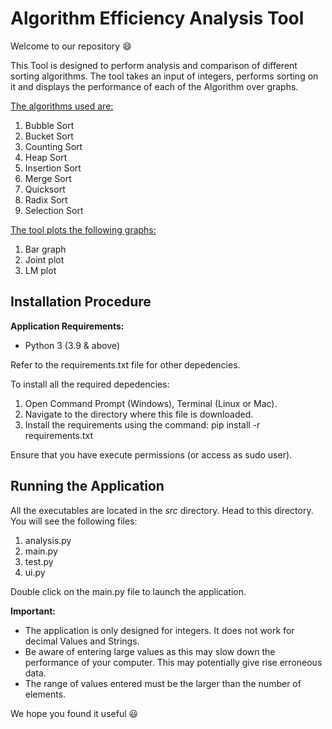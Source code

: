# Algorithm Efficiency Analysis Tool

Welcome to our repository :smile:

This Tool is designed to perform analysis and comparison of different sorting algorithms. The tool takes an input of integers, performs sorting on it and displays the performance of each of the Algorithm over graphs.


<ins>The algorithms used are:</ins>
1. Bubble Sort
2. Bucket Sort
3. Counting Sort
4. Heap Sort
5. Insertion Sort
6. Merge Sort
7. Quicksort
8. Radix Sort
9. Selection Sort

<ins>The tool plots the following graphs:</ins>
1. Bar graph
2. Joint plot
3. LM plot

## Installation Procedure

**Application Requirements:**
* Python 3 (3.9 & above)

Refer to the requirements.txt file for other depedencies.

To install all the required depedencies:
1. Open Command Prompt (Windows), Terminal (Linux or Mac).
2. Navigate to the directory where this file is downloaded.
3. Install the requirements using the command: pip install -r requirements.txt

Ensure that you have execute permissions (or access as sudo user).

## Running the Application

All the executables are located in the _src_ directory. Head to this directory. You will see the following files:
1. analysis.py
2. main.py
3. test.py
4. ui.py

Double click on the main.py file to launch the application.

**Important:**
* The application is only designed for integers. It does not work for decimal Values and Strings.
* Be aware of entering large values as this may slow down the performance of your computer. This may potentially give rise erroneous data.
* The range of values entered must be the larger than the number of elements.


We hope you found it useful :smiley: